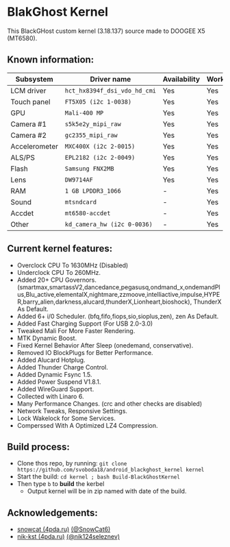 # BlakGhost Kernel
This BlackGHost custom kernel (3.18.137) source made to DOOGEE X5 (MT6580).

## Known information:
| Subsystem | Driver name | Availability | Working |
|-----------|-------------|--------------|---------|
| LCM driver | `hct_hx8394f_dsi_vdo_hd_cmi` | Yes | Yes |
| Touch panel | `FT5X05 (i2c 1-0038)` | Yes | Yes |
| GPU | `Mali-400 MP` | Yes | Yes |
| Camera #1 | `s5k5e2y_mipi_raw` | Yes | Yes |
| Camera #2 | `gc2355_mipi_raw` | Yes | Yes |
| Accelerometer | `MXC400X (i2c 2-0015)` | Yes | Yes |
| ALS/PS | `EPL2182 (i2c 2-0049)` | Yes | Yes |
| Flash | `Samsung FNX2MB` | Yes | Yes |
| Lens | `DW9714AF` | Yes | Yes |
| RAM | `1 GB LPDDR3_1066` | - | Yes |
| Sound | `mtsndcard` | - | Yes |
| Accdet | `mt6580-accdet` | - | Yes |
| Other | `kd_camera_hw (i2c 0-0036)` | - | Yes |

## Current kernel features:
* Overclock CPU To 1630MHz (Disabled)
* Underclock CPU To 260MHz.
* Added 20+ CPU Governors. (smartmax,smartassV2,dancedance,pegasusq,ondmand_x,ondemandPlus,Blu_active,elementalX,nightmare,zzmoove,intelliactive,impulse,HYPER,barry_alien,darkness,alucard,thunderX,Lionheart,bioshock), ThunderX As Default.
* Added 6+ i/0 Scheduler. (bfq,fifo,fiops,sio,sioplus,zen), zen As Default.
* Added Fast Charging Support (For USB 2.0-3.0)
* Tweaked Mali For More Faster Rendering.
* MTK Dynamic Boost.
* Fixed Kernel Behavior After Sleep (onedemand, conservative). 
* Removed IO BlockPlugs for Better Performance. 
* Added Alucard Hotplug. 
* Added Thunder Charge Control.
* Added Dynamic Fsync 1.5. 
* Added Power Suspend V1.8.1.
* Added WireGuard Support.
* Collected with Linaro 6. 
* Many Performance Changes. (crc and other checks are disabled) 
* Network Tweaks, Responsive Settings. 
* Lock Wakelock for Some Services. 
* Comperssed With A Optimized LZ4 Compression.

## Build process:
* Clone thos repo, by running:
`git clone https://github.com/svoboda18/android_blackghost_kernel kernel`
* Start the build:
`cd kernel ; bash Build-BlackGhostKernel`
* Then type `b` to **build** the kerbel
  - Output kernel will be in zip named with date of the build.

## Acknowledgements:
* [snowcat (4pda.ru)](https://4pda.ru/forum/index.php?showuser=188334) [(@SnowCat6)](https://github.com/SnowCat6)
* [nik-kst (4pda.ru)](https://4pda.ru/forum/index.php?showuser=4052130) [(@nik124seleznev)](https://github.com/nik124seleznev)

